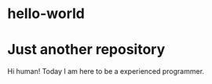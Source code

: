 # hello-world
Just another repository
=============

Hi human! Today I am here to be a experienced programmer.
